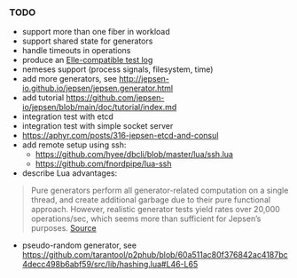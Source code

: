 ### TODO

- support more than one fiber in workload
- support shared state for generators
- handle timeouts in operations
- produce an [Elle-compatible test log](https://github.com/anishathalye/porcupine/tree/master/test_data/jepsen)
- nemeses support (process signals, filesystem, time)
- add more generators, see http://jepsen-io.github.io/jepsen/jepsen.generator.html
- add tutorial https://github.com/jepsen-io/jepsen/blob/main/doc/tutorial/index.md
- integration test with etcd
- integration test with simple socket server
- https://aphyr.com/posts/316-jepsen-etcd-and-consul
- add remote setup using ssh:
    - https://github.com/hyee/dbcli/blob/master/lua/ssh.lua
    - https://github.com/fnordpipe/lua-ssh
- describe Lua advantages:
> Pure generators perform all generator-related computation on a single thread,
> and create additional garbage due to their pure functional approach. However,
> realistic generator tests yield rates over 20,000 operations/sec, which seems
> more than sufficient for Jepsen’s purposes.
[Source](http://jepsen-io.github.io/jepsen/jepsen.generator.html)
- pseudo-random generator, see https://github.com/tarantool/p2phub/blob/60a511ac80f376842ac4187bc4decc498b6abf59/src/lib/hashing.lua#L46-L65
